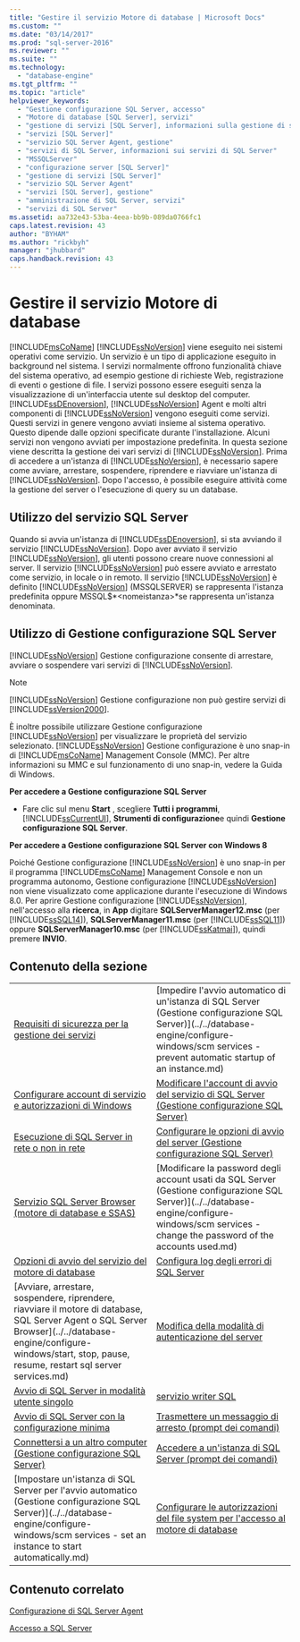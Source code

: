 ```yaml
---
title: "Gestire il servizio Motore di database | Microsoft Docs"
ms.custom: ""
ms.date: "03/14/2017"
ms.prod: "sql-server-2016"
ms.reviewer: ""
ms.suite: ""
ms.technology: 
  - "database-engine"
ms.tgt_pltfrm: ""
ms.topic: "article"
helpviewer_keywords: 
  - "Gestione configurazione SQL Server, accesso"
  - "Motore di database [SQL Server], servizi"
  - "gestione di servizi [SQL Server], informazioni sulla gestione di servizi"
  - "servizi [SQL Server]"
  - "servizio SQL Server Agent, gestione"
  - "servizi di SQL Server, informazioni sui servizi di SQL Server"
  - "MSSQLServer"
  - "configurazione server [SQL Server]"
  - "gestione di servizi [SQL Server]"
  - "servizio SQL Server Agent"
  - "servizi [SQL Server], gestione"
  - "amministrazione di SQL Server, servizi"
  - "servizi di SQL Server"
ms.assetid: aa732e43-53ba-4eea-bb9b-089da0766fc1
caps.latest.revision: 43
author: "BYHAM"
ms.author: "rickbyh"
manager: "jhubbard"
caps.handback.revision: 43
---
```

# Gestire il servizio Motore di database
  [!INCLUDE[msCoName](../../includes/msconame-md.md)] [!INCLUDE[ssNoVersion](../../includes/ssnoversion-md.md)] viene eseguito nei sistemi operativi come servizio. Un servizio è un tipo di applicazione eseguito in background nel sistema. I servizi normalmente offrono funzionalità chiave del sistema operativo, ad esempio gestione di richieste Web, registrazione di eventi o gestione di file. I servizi possono essere eseguiti senza la visualizzazione di un'interfaccia utente sul desktop del computer. [!INCLUDE[ssDEnoversion](../../includes/ssdenoversion-md.md)], [!INCLUDE[ssNoVersion](../../includes/ssnoversion-md.md)] Agent e molti altri componenti di [!INCLUDE[ssNoVersion](../../includes/ssnoversion-md.md)] vengono eseguiti come servizi. Questi servizi in genere vengono avviati insieme al sistema operativo. Questo dipende dalle opzioni specificate durante l'installazione. Alcuni servizi non vengono avviati per impostazione predefinita. In questa sezione viene descritta la gestione dei vari servizi di [!INCLUDE[ssNoVersion](../../includes/ssnoversion-md.md)]. Prima di accedere a un'istanza di [!INCLUDE[ssNoVersion](../../includes/ssnoversion-md.md)], è necessario sapere come avviare, arrestare, sospendere, riprendere e riavviare un'istanza di [!INCLUDE[ssNoVersion](../../includes/ssnoversion-md.md)]. Dopo l'accesso, è possibile eseguire attività come la gestione del server o l'esecuzione di query su un database.  
  
## Utilizzo del servizio SQL Server  
 Quando si avvia un'istanza di [!INCLUDE[ssDEnoversion](../../includes/ssdenoversion-md.md)], si sta avviando il servizio [!INCLUDE[ssNoVersion](../../includes/ssnoversion-md.md)]. Dopo aver avviato il servizio [!INCLUDE[ssNoVersion](../../includes/ssnoversion-md.md)], gli utenti possono creare nuove connessioni al server. Il servizio [!INCLUDE[ssNoVersion](../../includes/ssnoversion-md.md)] può essere avviato e arrestato come servizio, in locale o in remoto. Il servizio [!INCLUDE[ssNoVersion](../../includes/ssnoversion-md.md)] è definito [!INCLUDE[ssNoVersion](../../includes/ssnoversion-md.md)] (MSSQLSERVER) se rappresenta l'istanza predefinita oppure MSSQL$*\<nomeistanza>*se rappresenta un'istanza denominata.  
  
## Utilizzo di Gestione configurazione SQL Server  
 [!INCLUDE[ssNoVersion](../../includes/ssnoversion-md.md)] Gestione configurazione consente di arrestare, avviare o sospendere vari servizi di [!INCLUDE[ssNoVersion](../../includes/ssnoversion-md.md)].  
  
> [!NOTE]  
>  [!INCLUDE[ssNoVersion](../../includes/ssnoversion-md.md)] Gestione configurazione non può gestire servizi di [!INCLUDE[ssVersion2000](../../includes/ssversion2000-md.md)].  
  
 È inoltre possibile utilizzare Gestione configurazione [!INCLUDE[ssNoVersion](../../includes/ssnoversion-md.md)] per visualizzare le proprietà del servizio selezionato. [!INCLUDE[ssNoVersion](../../includes/ssnoversion-md.md)] Gestione configurazione è uno snap-in di [!INCLUDE[msCoName](../../includes/msconame-md.md)] Management Console (MMC). Per altre informazioni su MMC e sul funzionamento di uno snap-in, vedere la Guida di Windows.  
  
 **Per accedere a Gestione configurazione SQL Server**  
  
-   Fare clic sul menu **Start** , scegliere **Tutti i programmi**, [!INCLUDE[ssCurrentUI](../../includes/sscurrentui-md.md)], **Strumenti di configurazione**e quindi **Gestione configurazione SQL Server**.  
  
 **Per accedere a Gestione configurazione SQL Server con Windows 8**  
  
 Poiché Gestione configurazione [!INCLUDE[ssNoVersion](../../includes/ssnoversion-md.md)] è uno snap-in per il programma [!INCLUDE[msCoName](../../includes/msconame-md.md)] Management Console e non un programma autonomo, Gestione configurazione [!INCLUDE[ssNoVersion](../../includes/ssnoversion-md.md)] non viene visualizzato come applicazione durante l'esecuzione di Windows 8.0. Per aprire Gestione configurazione [!INCLUDE[ssNoVersion](../../includes/ssnoversion-md.md)], nell'accesso alla **ricerca**, in **App** digitare **SQLServerManager12.msc** (per [!INCLUDE[ssSQL14](../../includes/sssql14-md.md)]), **SQLServerManager11.msc** (per [!INCLUDE[ssSQL11](../../includes/sssql11-md.md)]) oppure **SQLServerManager10.msc** (per [!INCLUDE[ssKatmai](../../includes/sskatmai-md.md)]), quindi premere **INVIO**.  
  
## Contenuto della sezione  
  
|||  
|-|-|  
|[Requisiti di sicurezza per la gestione dei servizi](../../database-engine/configure-windows/security-requirements-for-managing-services.md)|[Impedire l'avvio automatico di un'istanza di SQL Server &#40;Gestione configurazione SQL Server&#41;](../../database-engine/configure-windows/scm services - prevent automatic startup of an instance.md)|  
|[Configurare account di servizio e autorizzazioni di Windows](../../database-engine/configure-windows/configure-windows-service-accounts-and-permissions.md)|[Modificare l'account di avvio del servizio di SQL Server &#40;Gestione configurazione SQL Server&#41;](../../database-engine/configure-windows/scm-services-change-the-service-startup-account.md)|  
|[Esecuzione di SQL Server in rete o non in rete](../../database-engine/configure-windows/run-sql-server-with-or-without-a-network.md)|[Configurare le opzioni di avvio del server &#40;Gestione configurazione SQL Server&#41;](../../database-engine/configure-windows/configure-server-startup-options-sql-server-configuration-manager.md)|  
|[Servizio SQL Server Browser &#40;motore di database e SSAS&#41;](../../database-engine/configure-windows/sql-server-browser-service-database-engine-and-ssas.md)|[Modificare la password degli account usati da SQL Server &#40;Gestione configurazione SQL Server&#41;](../../database-engine/configure-windows/scm services - change the password of the accounts used.md)|  
|[Opzioni di avvio del servizio del motore di database](../../database-engine/configure-windows/database-engine-service-startup-options.md)|[Configura log degli errori di SQL Server](../../database-engine/configure-windows/configure-sql-server-error-logs.md)|  
|[Avviare, arrestare, sospendere, riprendere, riavviare il motore di database, SQL Server Agent o SQL Server Browser](../../database-engine/configure-windows/start, stop, pause, resume, restart sql server services.md)|[Modifica della modalità di autenticazione del server](../../database-engine/configure-windows/change-server-authentication-mode.md)|  
|[Avvio di SQL Server in modalità utente singolo](../../database-engine/configure-windows/start-sql-server-in-single-user-mode.md)|[servizio writer SQL](../../database-engine/configure-windows/sql-writer-service.md)|  
|[Avvio di SQL Server con la configurazione minima](../../database-engine/configure-windows/start-sql-server-with-minimal-configuration.md)|[Trasmettere un messaggio di arresto &#40;prompt dei comandi&#41;](../../database-engine/configure-windows/broadcast-a-shutdown-message-command-prompt.md)|  
|[Connettersi a un altro computer &#40;Gestione configurazione SQL Server&#41;](../../database-engine/configure-windows/connect-to-another-computer-sql-server-configuration-manager.md)|[Accedere a un'istanza di SQL Server &#40;prompt dei comandi&#41;](../../database-engine/configure-windows/log-in-to-an-instance-of-sql-server-command-prompt.md)|  
|[Impostare un'istanza di SQL Server per l'avvio automatico &#40;Gestione configurazione SQL Server&#41;](../../database-engine/configure-windows/scm services - set an instance to start automatically.md)|[Configurare le autorizzazioni del file system per l'accesso al motore di database](../../database-engine/configure-windows/configure-file-system-permissions-for-database-engine-access.md)|  
  
## Contenuto correlato  
 [Configurazione di SQL Server Agent](../../ssms/agent/configure-sql-server-agent.md)  
  
 [Accesso a SQL Server](../../database-engine/configure-windows/logging-in-to-sql-server.md)  
  
  